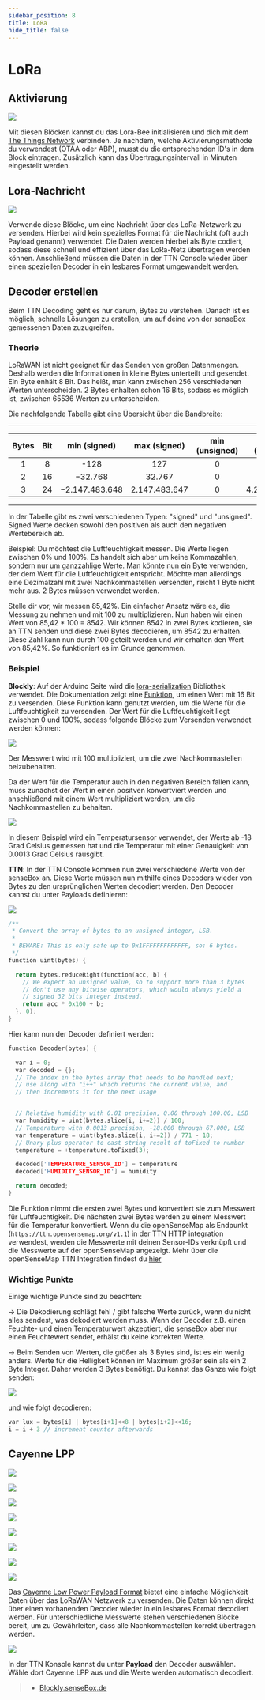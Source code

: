 ```yaml
---
sidebar_position: 8
title: LoRa
hide_title: false
---
```



# LoRa


## Aktivierung

![](/img/blockly-bilder/lora/blockly-lora-1.svg)


Mit diesen Blöcken kannst du das Lora-Bee initialisieren und dich mit dem [The Things Network](https://www.thethingsnetwork.org/) verbinden. Je nachdem, welche Aktivierungsmethode du verwendest (OTAA oder ABP), musst du die entsprechenden ID's in dem Block eintragen. Zusätzlich kann das Übertragungsintervall in Minuten eingestellt werden.


## Lora-Nachricht

![](/img/blockly-bilder/lora/blockly-lora-2.svg)

Verwende diese Blöcke, um eine Nachricht über das LoRa-Netzwerk zu versenden. Hierbei wird kein spezielles Format für die Nachricht (oft auch Payload genannt) verwendet. Die Daten werden hierbei als Byte codiert, sodass diese schnell und effizient über das LoRa-Netz übertragen werden können. Anschließend müssen die Daten in der TTN Console wieder über einen speziellen Decoder in ein lesbares Format umgewandelt werden.

## Decoder erstellen

Beim TTN Decoding geht es nur darum, Bytes zu verstehen. Danach ist es möglich, schnelle Lösungen zu erstellen, um auf deine von der senseBox gemessenen Daten zuzugreifen.


### Theorie
LoRaWAN ist nicht geeignet für das Senden von großen Datenmengen. Deshalb werden die Informationen in kleine Bytes unterteilt und gesendet. Ein Byte enhält 8 Bit. Das heißt, man kann zwischen 256 verschiedenen Werten unterscheiden. 2 Bytes enhalten schon 16 Bits, sodass es möglich ist, zwischen 65536 Werten zu unterscheiden.

Die nachfolgende Tabelle gibt eine Übersicht über die Bandbreite:

______________________________________________________________________________
| Bytes | Bit | min (signed)   | max (signed)  | min (unsigned) | max (unsigned) |
| :-------: | :-----:|:----------------:|:---------------:|:----------------:|:----------------:|
| 1     | 8   | -128           | 127           | 0              | 255            |
| 2     | 16  | −32.768        | 32.767        | 0              | 65.535         |
| 3     | 24  | −2.147.483.648 | 2.147.483.647 | 0              | 4.294.967.295  |
______________________________________________________________________________

In der Tabelle gibt es zwei verschiedenen Typen: "signed" und "unsigned". Signed Werte decken sowohl den positiven als auch den negativen Wertebereich ab.

Beispiel: Du möchtest die Luftfeuchtigkeit messen. Die Werte liegen zwischen 0% und 100%. Es handelt sich aber um keine Kommazahlen, sondern nur um ganzzahlige Werte. Man könnte nun ein Byte verwenden, der dem Wert für die Luftfeuchtigkeit entspricht. Möchte man allerdings eine Dezimalzahl mit zwei Nachkommastellen versenden, reicht 1 Byte nicht mehr aus. 2 Bytes müssen verwendet werden.

Stelle dir vor, wir messen 85,42%. Ein einfacher Ansatz wäre es, die Messung zu nehmen und mit 100 zu multiplizieren. Nun haben wir einen Wert von 85,42 * 100 = 8542. Wir können 8542 in zwei Bytes kodieren, sie an TTN senden und diese zwei Bytes decodieren, um 8542 zu erhalten. Diese Zahl kann nun durch 100 geteilt werden und wir erhalten den Wert von 85,42%. So funktioniert es im Grunde genommen.


### Beispiel

__Blockly__:
Auf der Arduino Seite wird die [lora-serialization](https://github.com/thesolarnomad/lora-serialization) Bibliothek verwendet. Die Dokumentation zeigt eine [Funktion](https://github.com/thesolarnomad/lora-serialization#unsigned-16bit-integer-2-bytes), um einen Wert mit 16 Bit zu versenden. Diese Funktion kann genutzt werden, um die Werte für die Luftfeuchtigkeit zu versenden. Der Wert für die Luftfeuchtigkeit liegt zwischen 0 und 100%, sodass folgende Blöcke zum Versenden verwendet werden können:

![](/img/blockly-bilder/lora/blockly-lora-humidity.svg)


Der Messwert wird mit 100 multipliziert, um die zwei Nachkommastellen beizubehalten.

Da der Wert für die Temperatur auch in den negativen Bereich fallen kann, muss zunächst der Wert in einen positven konvertviert werden und anschließend mit einem Wert multipliziert werden, um die Nachkommastellen zu behalten.

![](/img/blockly-bilder/lora/blockly-lora-temperatur.svg)


In diesem Beispiel wird ein Temperatursensor verwendet, der Werte ab -18 Grad Celsius gemessen hat und die Temperatur mit einer Genauigkeit von 0.0013 Grad Celsius rausgibt.

__TTN__:
In der TTN Console kommen nun zwei verschiedene Werte von der senseBox an. Diese Werte müssen nun mithilfe eines Decoders wieder von Bytes zu den ursprünglichen Werten decodiert werden. Den Decoder kannst du unter Payloads definieren:

![](/img/blockly-bilder/lora/blockly-lora-13.png)


```cpp
/**
 * Convert the array of bytes to an unsigned integer, LSB.
 *
 * BEWARE: This is only safe up to 0x1FFFFFFFFFFFFF, so: 6 bytes.
 */
function uint(bytes) {

  return bytes.reduceRight(function(acc, b) {
    // We expect an unsigned value, so to support more than 3 bytes
    // don't use any bitwise operators, which would always yield a
    // signed 32 bits integer instead.
    return acc * 0x100 + b;
  }, 0);
}
```

Hier kann nun der Decoder definiert werden:
```cpp
function Decoder(bytes) {

  var i = 0;
  var decoded = {};
  // The index in the bytes array that needs to be handled next;
  // use along with "i++" which returns the current value, and
  // then increments it for the next usage


  // Relative humidity with 0.01 precision, 0.00 through 100.00, LSB
  var humidity = uint(bytes.slice(i, i+=2)) / 100;
  // Temperature with 0.0013 precision, -18.000 through 67.000, LSB
  var temperature = uint(bytes.slice(i, i+=2)) / 771 - 18;
  // Unary plus operator to cast string result of toFixed to number
  temperature = +temperature.toFixed(3);

  decoded['TEMPERATURE_SENSOR_ID'] = temperature
  decoded['HUMIDITY_SENSOR_ID'] = humidity

  return decoded;
}
```
Die Funktion nimmt die ersten zwei Bytes und konvertiert sie zum Messwert für Luftfeuchtigkeit. Die nächsten zwei Bytes werden zu einem Messwert für die Temperatur konvertiert. Wenn du die openSenseMap als Endpunkt (`https://ttn.opensensemap.org/v1.1`) in der TTN HTTP integration verwendest, werden die Messwerte mit deinen Sensor-IDs verknüpft und die Messwerte auf der openSenseMap angezeigt. Mehr über die openSenseMap TTN Integration findest du [hier](https://sensebox.github.io/books-v2/osem/ttn_integration.html)

### Wichtige Punkte
Einige wichtige Punkte sind zu beachten:

→ Die Dekodierung schlägt fehl / gibt falsche Werte zurück, wenn du nicht alles sendest, was dekodiert werden muss. Wenn der Decoder z.B. einen Feuchte- und einen Temperaturwert akzeptiert, die senseBox aber nur einen Feuchtewert sendet, erhälst du keine korrekten Werte.

→ Beim Senden von Werten, die größer als 3 Bytes sind, ist es ein wenig anders. Werte für die Helligkeit können im Maximum größer sein als ein 2 Byte Integer. Daher werden 3 Bytes benötigt. Du kannst das Ganze wie folgt senden:

![](/img/blockly-bilder/lora/blockly-lora-illuminance.svg)



und wie folgt decodieren:
```cpp
var lux = bytes[i] | bytes[i+1]<<8 | bytes[i+2]<<16;
i = i + 3 // increment counter afterwards
```


## Cayenne LPP
![](/img/blockly-bilder/lora/blockly-lora-5.svg)

![](/img/blockly-bilder/lora/blockly-lora-6.svg)

![](/img/blockly-bilder/lora/blockly-lora-7.svg)

![](/img/blockly-bilder/lora/blockly-lora-8.svg)

![](/img/blockly-bilder/lora/blockly-lora-9.svg)

![](/img/blockly-bilder/lora/blockly-lora-10.svg)

![](/img/blockly-bilder/lora/blockly-lora-11.svg)

![](/img/blockly-bilder/lora/blockly-lora-12.svg)

Das [Cayenne Low Power Payload Format](https://community.mydevices.com/t/cayenne-lpp-2-0/7510) bietet eine einfache Möglichkeit Daten über das LoRaWAN Netzwerk zu versenden. Die Daten können direkt über einen vorhanenden Decoder wieder in ein lesbares Format decodiert werden. Für unterschiedliche Messwerte stehen verschiedenen Blöcke bereit, um zu Gewährleiten, dass alle Nachkommastellen korrekt übertragen werden.

![](/img/blockly-bilder/lora/blockly-lora-14.png)
  
  







In der TTN Konsole kannst du unter __Payload__ den Decoder auswählen. Wähle dort Cayenne LPP aus und die Werte werden automatisch decodiert.

> - [Blockly.senseBox.de](https://blockly.sensebox.de/)

  
